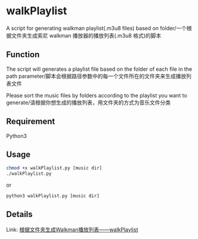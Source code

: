 # walkPlaylist

A script for generating walkman playlist(.m3u8 files) based on folder/一个根据文件夹生成索尼 walkman 播放器的播放列表(.m3u8 格式)的脚本

## Function

The script will generates a playlist file based on the folder of each file in the path parameter/脚本会根据路径参数中的每一个文件所在的文件夹来生成播放列表文件

Please sort the music files by folders according to the playlist you want to generate/请根据你想生成的播放列表，用文件夹的方式为音乐文件分类

## Requirement

Python3

## Usage

```sh
chmod +x walkPlaylist.py [music dir]
./walkPlaylist.py
```

or

```sh
python3 walkPlaylist.py [music dir]
```

## Details

Link: [根据文件夹生成Walkman播放列表——walkPlaylist](https://www.ohmysites.com/code/walkplaylist.html)
